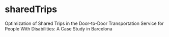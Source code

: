 # sharedTrips
Optimization of Shared Trips in the Door-to-Door Transportation Service for People With Disabilities: A Case Study in Barcelona
